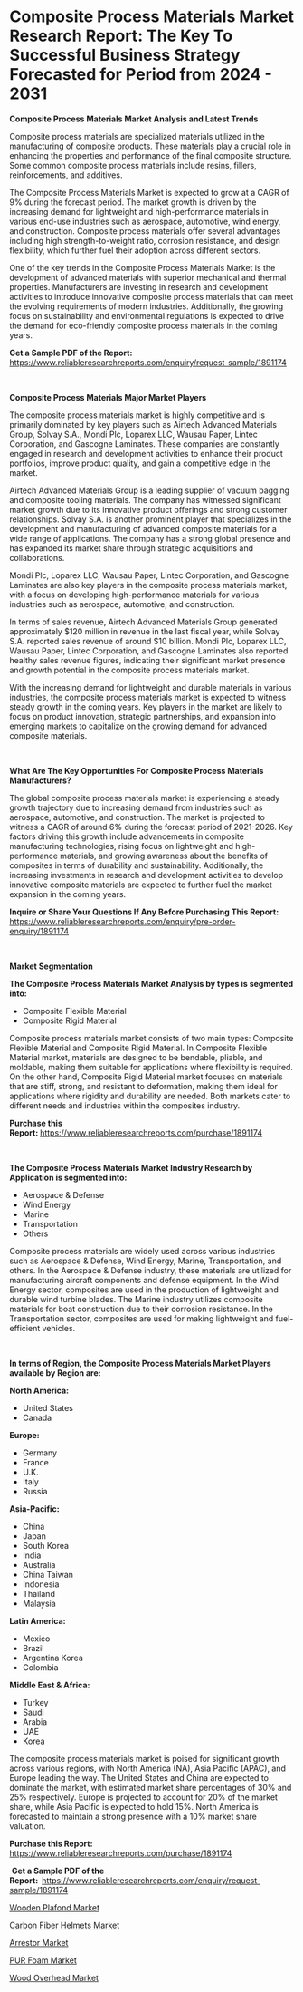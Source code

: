 <p><h1>Composite Process Materials Market Research Report: The Key To Successful Business Strategy Forecasted for Period from 2024 - 2031</h1></p><p><strong>Composite Process Materials Market Analysis and Latest Trends</strong></p>
<p><p>Composite process materials are specialized materials utilized in the manufacturing of composite products. These materials play a crucial role in enhancing the properties and performance of the final composite structure. Some common composite process materials include resins, fillers, reinforcements, and additives.</p><p>The Composite Process Materials Market is expected to grow at a CAGR of 9% during the forecast period. The market growth is driven by the increasing demand for lightweight and high-performance materials in various end-use industries such as aerospace, automotive, wind energy, and construction. Composite process materials offer several advantages including high strength-to-weight ratio, corrosion resistance, and design flexibility, which further fuel their adoption across different sectors.</p><p>One of the key trends in the Composite Process Materials Market is the development of advanced materials with superior mechanical and thermal properties. Manufacturers are investing in research and development activities to introduce innovative composite process materials that can meet the evolving requirements of modern industries. Additionally, the growing focus on sustainability and environmental regulations is expected to drive the demand for eco-friendly composite process materials in the coming years.</p></p>
<p><strong>Get a Sample PDF of the Report:&nbsp;</strong> <a href="https://www.reliableresearchreports.com/enquiry/request-sample/1891174">https://www.reliableresearchreports.com/enquiry/request-sample/1891174</a></p>
<p>&nbsp;</p>
<p><strong>Composite Process Materials Major Market Players</strong></p>
<p><p>The composite process materials market is highly competitive and is primarily dominated by key players such as Airtech Advanced Materials Group, Solvay S.A., Mondi Plc, Loparex LLC, Wausau Paper, Lintec Corporation, and Gascogne Laminates. These companies are constantly engaged in research and development activities to enhance their product portfolios, improve product quality, and gain a competitive edge in the market.</p><p>Airtech Advanced Materials Group is a leading supplier of vacuum bagging and composite tooling materials. The company has witnessed significant market growth due to its innovative product offerings and strong customer relationships. Solvay S.A. is another prominent player that specializes in the development and manufacturing of advanced composite materials for a wide range of applications. The company has a strong global presence and has expanded its market share through strategic acquisitions and collaborations.</p><p>Mondi Plc, Loparex LLC, Wausau Paper, Lintec Corporation, and Gascogne Laminates are also key players in the composite process materials market, with a focus on developing high-performance materials for various industries such as aerospace, automotive, and construction.</p><p>In terms of sales revenue, Airtech Advanced Materials Group generated approximately $120 million in revenue in the last fiscal year, while Solvay S.A. reported sales revenue of around $10 billion. Mondi Plc, Loparex LLC, Wausau Paper, Lintec Corporation, and Gascogne Laminates also reported healthy sales revenue figures, indicating their significant market presence and growth potential in the composite process materials market.</p><p>With the increasing demand for lightweight and durable materials in various industries, the composite process materials market is expected to witness steady growth in the coming years. Key players in the market are likely to focus on product innovation, strategic partnerships, and expansion into emerging markets to capitalize on the growing demand for advanced composite materials.</p></p>
<p>&nbsp;</p>
<p><strong>What Are The Key Opportunities For Composite Process Materials Manufacturers?</strong></p>
<p><p>The global composite process materials market is experiencing a steady growth trajectory due to increasing demand from industries such as aerospace, automotive, and construction. The market is projected to witness a CAGR of around 6% during the forecast period of 2021-2026. Key factors driving this growth include advancements in composite manufacturing technologies, rising focus on lightweight and high-performance materials, and growing awareness about the benefits of composites in terms of durability and sustainability. Additionally, the increasing investments in research and development activities to develop innovative composite materials are expected to further fuel the market expansion in the coming years.</p></p>
<p><strong>Inquire or Share Your Questions If Any Before Purchasing This Report:</strong> <a href="https://www.reliableresearchreports.com/enquiry/pre-order-enquiry/1891174">https://www.reliableresearchreports.com/enquiry/pre-order-enquiry/1891174</a></p>
<p>&nbsp;</p>
<p><strong>Market Segmentation</strong></p>
<p><strong>The Composite Process Materials Market Analysis by types is segmented into:</strong></p>
<p><ul><li>Composite Flexible Material</li><li>Composite Rigid Material</li></ul></p>
<p><p>Composite process materials market consists of two main types: Composite Flexible Material and Composite Rigid Material. In Composite Flexible Material market, materials are designed to be bendable, pliable, and moldable, making them suitable for applications where flexibility is required. On the other hand, Composite Rigid Material market focuses on materials that are stiff, strong, and resistant to deformation, making them ideal for applications where rigidity and durability are needed. Both markets cater to different needs and industries within the composites industry.</p></p>
<p><strong>Purchase this Report:&nbsp;</strong><a href="https://www.reliableresearchreports.com/purchase/1891174">https://www.reliableresearchreports.com/purchase/1891174</a></p>
<p>&nbsp;</p>
<p><strong>The Composite Process Materials Market Industry Research by Application is segmented into:</strong></p>
<p><ul><li>Aerospace & Defense</li><li>Wind Energy</li><li>Marine</li><li>Transportation</li><li>Others</li></ul></p>
<p><p>Composite process materials are widely used across various industries such as Aerospace & Defense, Wind Energy, Marine, Transportation, and others. In the Aerospace & Defense industry, these materials are utilized for manufacturing aircraft components and defense equipment. In the Wind Energy sector, composites are used in the production of lightweight and durable wind turbine blades. The Marine industry utilizes composite materials for boat construction due to their corrosion resistance. In the Transportation sector, composites are used for making lightweight and fuel-efficient vehicles.</p></p>
<p>&nbsp;</p>
<p><strong>In terms of Region, the Composite Process Materials Market Players available by Region are:</strong></p>
<p>
    <p> <strong> North America: </strong>
        <ul>
            <li>United States</li>
            <li>Canada</li>
        </ul>
        </p> 
    <p> <strong> Europe: </strong>
        <ul>
            <li>Germany</li>
            <li>France</li>
            <li>U.K.</li>
            <li>Italy</li>
            <li>Russia</li>
        </ul>
        </p> 
    <p> <strong> Asia-Pacific: </strong>
        <ul>
            <li>China</li>
            <li>Japan</li>
            <li>South Korea</li>
            <li>India</li>
            <li>Australia</li>
            <li>China Taiwan</li>
            <li>Indonesia</li>
            <li>Thailand</li>
            <li>Malaysia</li>
        </ul>
        </p> 
    <p> <strong> Latin America: </strong>
        <ul>
            <li>Mexico</li>
            <li>Brazil</li>
            <li>Argentina Korea</li>
            <li>Colombia</li>
        </ul>
        </p> 
    <p> <strong> Middle East & Africa: </strong>
        <ul>
            <li>Turkey</li>
            <li>Saudi</li>
            <li>Arabia</li>
            <li>UAE</li>
            <li>Korea</li>
        </ul>
    </p>
    </p>
<p><p>The composite process materials market is poised for significant growth across various regions, with North America (NA), Asia Pacific (APAC), and Europe leading the way. The United States and China are expected to dominate the market, with estimated market share percentages of 30% and 25% respectively. Europe is projected to account for 20% of the market share, while Asia Pacific is expected to hold 15%. North America is forecasted to maintain a strong presence with a 10% market share valuation.</p></p>
<p><strong>Purchase this Report: </strong><a href="https://www.reliableresearchreports.com/purchase/1891174">https://www.reliableresearchreports.com/purchase/1891174</a></p>
<p>&nbsp;<strong>Get a Sample PDF of the Report:&nbsp;&nbsp;</strong><a href="https://www.reliableresearchreports.com/enquiry/request-sample/1891174">https://www.reliableresearchreports.com/enquiry/request-sample/1891174</a></p>
<p><strong></strong></p>
<p><p><a href="https://picayune-night-cbd.notion.site/Wooden-Plafond-Market-Research-Report-The-Key-To-Successful-Business-Strategy-Forecasted-for-Period-c45ddfa261294bec9d619d4c110ee69c">Wooden Plafond Market</a></p><p><a href="https://view.publitas.com/reportprime-1/carbon-fiber-helmets-market-size-growth-outlook-from-2024-to-2031-projecting-at-markets-trends-analysis-by-application-regional-outlook-and-revenue/">Carbon Fiber Helmets Market</a></p><p><a href="https://five-trouble-98a.notion.site/Arrestor-Market-Size-and-Growth-Market-Segmentation-Regional-and-Country-Breakdowns-and-Market-Tr-642bfbb01d9c46b1a7994610940e0601">Arrestor Market</a></p><p><a href="https://view.publitas.com/reportprime-1/pur-foam-market-centers-on-aspects-such-as-market-growth-market-share-market-opportunity-and-projected-forecasts-spanning-from-2024-to-2031/">PUR Foam Market</a></p><p><a href="https://butternut-bug-553.notion.site/Wood-Overhead-Market-Size-Furnishes-Valuable-Information-Encompassing-Market-Share-Market-Trends-a-33c451945cf145ed968b338165659198">Wood Overhead Market</a></p></p>